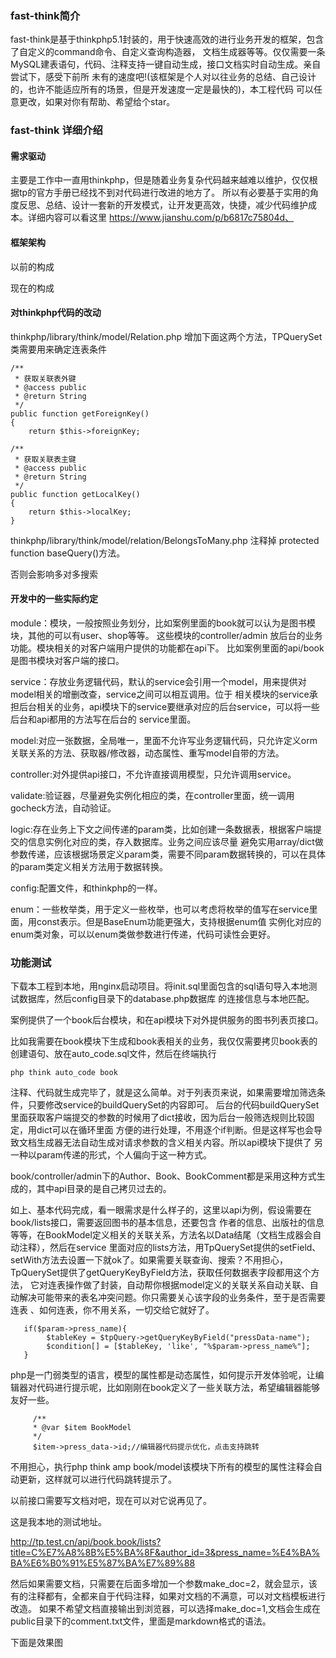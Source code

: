 ### fast-think简介

fast-think是基于thinkphp5.1封装的，用于快速高效的进行业务开发的框架，包含了自定义的command命令、自定义查询构造器，
文档生成器等等。仅仅需要一条MySQL建表语句，代码、注释支持一键自动生成，接口文档实时自动生成。亲自尝试下，感受下前所
未有的速度吧!(该框架是个人对以往业务的总结、自己设计的，也许不能适应所有的场景，但是开发速度一定是最快的)，本工程代码
可以任意更改，如果对你有帮助、希望给个star。

### fast-think 详细介绍


#### 需求驱动

主要是工作中一直用thinkphp，但是随着业务复杂代码越来越难以维护，仅仅根据tp的官方手册已经找不到对代码进行改进的地方了。
所以有必要基于实用的角度反思、总结、设计一套新的开发模式，让开发更高效，快捷，减少代码维护成本。详细内容可以看这里
https://www.jianshu.com/p/b6817c75804d、

#### 框架架构

以前的构成

现在的构成


#### 对thinkphp代码的改动

thinkphp/library/think/model/Relation.php 增加下面这两个方法，TPQuerySet类需要用来确定连表条件

```
/**
 * 获取关联表外键
 * @access public
 * @return String
 */
public function getForeignKey()
{
    return $this->foreignKey;

/**
 * 获取关联表主键
 * @access public
 * @return String
 */
public function getLocalKey()
{
    return $this->localKey;
}
```

    
thinkphp/library/think/model/relation/BelongsToMany.php 注释掉 protected function baseQuery()方法。

否则会影响多对多搜索

#### 开发中的一些实际约定

module：模块，一般按照业务划分，比如案例里面的book就可以认为是图书模块，其他的可以有user、shop等等。
这些模块的controller/admin 放后台的业务功能。模块相关的对客户端用户提供的功能都在api下。
比如案例里面的api/book是图书模块对客户端的接口。

service：存放业务逻辑代码，默认的service会引用一个model，用来提供对model相关的增删改查，service之间可以相互调用。位于
相关模块的service承担后台相关的业务，api模块下的service要继承对应的后台service，可以将一些后台和api都用的方法写在后台的
service里面。

model:对应一张数据，全局唯一，里面不允许写业务逻辑代码，只允许定义orm关联关系的方法、获取器/修改器，动态属性、重写model自带的方法。

controller:对外提供api接口，不允许直接调用模型，只允许调用service。

validate:验证器，尽量避免实例化相应的类，在controller里面，统一调用gocheck方法，自动验证。

logic:存在业务上下文之间传递的param类，比如创建一条数据表，根据客户端提交的信息实例化对应的类，存入数据库。业务之间应该尽量
避免实用array/dict做参数传递，应该根据场景定义param类，需要不同param数据转换的，可以在具体的param类定义相关方法用于数据转换。

config:配置文件，和thinkphp的一样。

enum：一些枚举类，用于定义一些枚举，也可以考虑将枚举的值写在service里面，用const表示。但是BaseEnum功能更强大，支持根据enum值
实例化对应的enum类对象，可以以enum类做参数进行传递，代码可读性会更好。

### 功能测试

下载本工程到本地，用nginx启动项目。将init.sql里面包含的sql语句导入本地测试数据库，然后config目录下的database.php数据库
的连接信息与本地匹配。


案例提供了一个book后台模块，和在api模块下对外提供服务的图书列表页接口。


比如我需要在book模块下生成和book表相关的业务，我仅仅需要拷贝book表的创建语句、放在auto_code.sql文件，然后在终端执行
```
php think auto_code book
```
注释、代码就生成完毕了，就是这么简单。对于列表页来说，如果需要增加筛选条件，只要修改service的buildQuerySet的内容即可。
后台的代码buildQuerySet里面获取客户端提交的参数的时候用了dict接收，因为后台一般筛选规则比较固定，用dict可以在循环里面
方便的进行处理，不用逐个if判断。但是这样写也会导致文档生成器无法自动生成对请求参数的含义相关内容。所以api模块下提供了
另一种以param传递的形式，个人偏向于这一种方式。

book/controller/admin下的Author、Book、BookComment都是采用这种方式生成的，其中api目录的是自己拷贝过去的。

如上、基本代码完成，看一眼需求是什么样子的，这里以api为例，假设需要在book/lists接口，需要返回图书的基本信息，还要包含
作者的信息、出版社的信息等等，在BookModel定义相关的关联关系，方法名以Data结尾（文档生成器会自动注释），然后在service
里面对应的lists方法，用TpQuerySet提供的setField、setWith方法去设置一下就ok了。如果需要关联查询、搜索？不用担心，
TpQuerySet提供了getQueryKeyByField方法，获取任何数据表字段都用这个方法，
它对连表操作做了封装，自动帮你根据model定义的关联关系自动关联、自动解决可能带来的表名冲突问题。你只需要关心该字段的业务条件，至于是否需要连表
、如何连表，你不用关系，一切交给它就好了。

```$xslt
   if($param->press_name){
        $tableKey = $tpQuery->getQueryKeyByField("pressData-name");
        $condition[] = [$tableKey, 'like', "%$param->press_name%"]; 
   }
```

php是一门弱类型的语言，模型的属性都是动态属性，如何提示开发体验呢，让编辑器对代码进行提示呢，比如刚刚在book定义了一些关联方法，希望编辑器能够友好一些。

```
     /**
     * @var $item BookModel
     */
     $item->press_data->id;//编辑器代码提示优化，点击支持跳转
```
不用担心，执行php think amp book/model该模块下所有的模型的属性注释会自动更新，这样就可以进行代码跳转提示了。

以前接口需要写文档对吧，现在可以对它说再见了。

这是我本地的测试地址。

http://tp.test.cn/api/book.book/lists?title=C%E7%A8%8B%E5%BA%8F&author_id=3&press_name=%E4%BA%BA%E6%B0%91%E5%87%BA%E7%89%88

然后如果需要文档，只需要在后面多增加一个参数make_doc=2，就会显示，该有的注释都有，全都来自于代码注释，如果对文档的不满意，可以对文档模板进行改造。
如果不希望文档直接输出到浏览器，可以选择make_doc=1,文档会生成在public目录下的comment.txt文件，里面是markdown格式的语法。


下面是效果图












